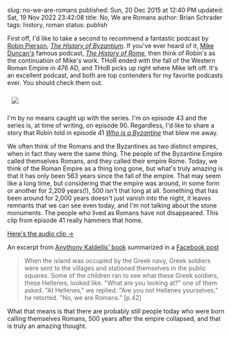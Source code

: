 slug: no-we-are-romans
published: Sun, 20 Dec 2015 at 12:40 PM
updated: Sat, 19 Nov 2022 23:42:08 
title: No, We are Romans
author: Brian Schrader
tags: history, roman 
status: publish

First off, I'd like to take a second to recommend a fantastic podcast by [Robin Pierson][1], [*The History of Byzantium*][2]. If you've ever heard of it, [Mike Duncan's][3] famous podcast, [*The History of Rome*][4], then think of Robin's as the continuation of Mike's work. THoR ended with the fall of the Western Roman Empire in 476 AD, and THoB picks up right where Mike left off. It's an excellent podcast, and both are top contenders for my favorite podcasts ever. You should check them out.

[1]: https://twitter.com/byzantiumcast
[2]: http://thehistoryofbyzantium.com
[3]: https://twitter.com/mikeduncan
[4]: http://thehistoryofrome.typepad.com

<img class="image-right" style="padding:10px;"
    src="http://brianschrader.com/images/blog/thob.jpeg" />

I'm by no means caught up with the series. I'm on episode 43 and the series is, at time of writing, on episode 90. Regardless, I'd like to share a story that Robin told in episode 41 [*Who is a Byzantine*][5] that blew me away.

We often think of the Romans and the Byzantines as two distinct empires, when in fact they were the same thing. The people of the Byzantine Empire called themselves Romans, and they called their empire Rome. Today, we think of the  Roman Empire as a thing long gone, but what's truly amazing is that it has only been 563 years since the fall of the empire. That may seem like a long time, but considering that the empire was around, in some form or another for 2,209 years(!), 500 isn't that long at all. Something that has been around for 2,000 years doesn't just vanish into the night, it leaves remnants that we can see even today, and I'm not talking about the stone monuments. The people who lived as Romans have not disappeared. This clip from episode 41 really hammers that home.

[5]: http://thehistoryofbyzantium.com/2013/12/21/episode-41-who-is-a-byzantine/

[Here's the audio clip &#8594;](../../audio/no_we_are_romans.mp3)

An excerpt from [Anythony Kaldellis' book][6] summarized in a [Facebook
post][7]
> When the island was occupied by the Greek navy, Greek soldiers were sent to the villages and stationed themselves in the public squares. Some of the children ran to see what these Greek soldiers, these Hellenes, looked like. "What are you looking at?" one of them asked. "At Hellenes," we replied. "Are you not Hellenes yourselves," he retorted. "No, we are Romans." [p.42]

What that means is that there are probably still people today who were born calling themselves Romans, 500 years after the empire collapsed, and that is  truly an amazing thought.

[6]: http://www.amazon.com/Hellenism-Byzantium-Transformations-Reception-Classical/dp/0521876885
[7]: https://www.facebook.com/notes/tasios-kotakis/hellenism-in-byzantium-the-transformations-of-greek-identity-and-the-reception-o/232480986962419/
